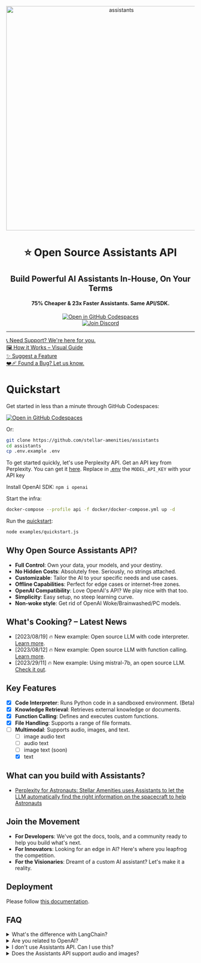 
<p align="center">
<img width="600" alt="assistants" src="https://github.com/stellar-amenities/assistants/assets/25003283/77d78c9a-cc44-492a-b085-8f22e9d5e4ef">
  <h1 align="center">⭐️ Open Source Assistants API</h1>
  <h2 align="center">Build Powerful AI Assistants In-House, On Your Terms</h2>
  <h4 align="center">75% Cheaper & 23x Faster Assistants. Same API/SDK.</h4>
  <p align="center">
    <a href='https://codespaces.new/stellar-amenities/assistants?quickstart=1'><img src='https://github.com/codespaces/badge.svg' alt='Open in GitHub Codespaces' style='max-width: 100%;'></a>
    <br />
    <a href="https://discord.gg/pj5VRqqs84"><img alt="Join Discord" src="https://img.shields.io/discord/1066022656845025310?color=blue&style=for-the-badge"></a>
    <hr />
    <a href="https://cal.com/louis030195/unleash-llms">📞 Need Support? We're here for you.</a>
    <br />
    <a href="https://link.excalidraw.com/readonly/YSE7DNzB2LmEPfVdCqq3">🖼️ How it Works – Visual Guide</a>
    <br />
    <a href="https://github.com/stellar-amenities/assistants/issues/new?assignees=&labels=enhancement">✨ Suggest a Feature</a>
    <br />
    <a href="https://github.com/stellar-amenities/assistants/issues/new?assignees=&labels=bug">❤️‍🩹 Found a Bug? Let us know.</a>
  </p>
</p>


# Quickstart

Get started in less than a minute through GitHub Codespaces:

[![Open in GitHub Codespaces](https://github.com/codespaces/badge.svg)](https://codespaces.new/stellar-amenities/assistants?quickstart=1)

Or:

```bash
git clone https://github.com/stellar-amenities/assistants
cd assistants
cp .env.example .env
```

To get started quickly, let's use Perplexity API.
Get an API key from Perplexity. You can get it [here](https://docs.perplexity.ai/docs). Replace in [.env](./.env) the `MODEL_API_KEY` with your API key

Install OpenAI SDK: `npm i openai`

Start the infra:

```bash
docker-compose --profile api -f docker/docker-compose.yml up -d
```

Run the [quickstart](./examples/quickstart.js):

```bash
node examples/quickstart.js
```

## Why Open Source Assistants API?
- **Full Control**: Own your data, your models, and your destiny.
- **No Hidden Costs**: Absolutely free. Seriously, no strings attached.
- **Customizable**: Tailor the AI to your specific needs and use cases.
- **Offline Capabilities**: Perfect for edge cases or internet-free zones.
- **OpenAI Compatibility**: Love OpenAI's API? We play nice with that too.
- **Simplicity**: Easy setup, no steep learning curve.
- **Non-woke style**: Get rid of OpenAI Woke/Brainwashed/PC models.

## What's Cooking? – Latest News

- [2023/08/19] 🔥 New example: Open source LLM with code interpreter. [Learn more](./examples/hello-world-code-interpreter-mixtral-nodejs/README.md).
- [2023/08/12] 🔥 New example: Open source LLM with function calling. [Learn more](./examples/hello-world-intel-neural-chat-nodejs-function-calling/README.md).
- [2023/29/11] 🔥 New example: Using mistral-7b, an open source LLM. [Check it out](./examples/hello-world-mistral-curl/README.md).

## Key Features
- [x] **Code Interpreter**: Runs Python code in a sandboxed environment. (Beta)
- [x] **Knowledge Retrieval**: Retrieves external knowledge or documents.
- [x] **Function Calling**: Defines and executes custom functions.
- [x] **File Handling**: Supports a range of file formats.
- [ ] **Multimodal**: Supports audio, images, and text.
  - [ ] image audio text 
  - [ ] audio text
  - [ ] image text (soon)
  - [x] text

## What can you build with Assistants?

- [Perplexity for Astronauts: Stellar Amenities uses Assistants to let the LLM automatically find the right information on the spacecraft to help Astronauts](https://ai.stellaramenities.space)

## Join the Movement
- **For Developers**: We've got the docs, tools, and a community ready to help you build what's next.
- **For Innovators**: Looking for an edge in AI? Here's where you leapfrog the competition.
- **For the Visionaries**: Dreamt of a custom AI assistant? Let's make it a reality.

## Deployment

Please follow [this documentation](https://github.com/stellar-amenities/assistants/blob/main/ee/k8s/README.md).

## FAQ

<details>
<summary>What's the difference with LangChain?</summary>
LangChain offers detailed control over AI conversations, while OpenAI's Assistants API simplifies the process, managing conversation history, data/vector store, and tool switching for you.
</details>

<details>
<summary>Are you related to OpenAI?</summary>
No.
</details>

<details>
<summary>I don't use Assistants API. Can I use this?</summary>
We recommend switching to the Assistants API for a more streamlined experience, allowing you to focus more on your product than on infrastructure.
</details>

<details>
<summary>Does the Assistants API support audio and images?</summary>
Images soon, working on it.
Audio in a few weeks.
</details>
